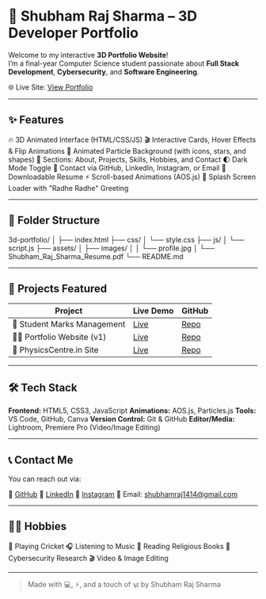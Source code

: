 # 🚀 Shubham Raj Sharma – 3D Developer Portfolio

Welcome to my interactive **3D Portfolio Website**!  
I’m a final-year Computer Science student passionate about **Full Stack Development**, **Cybersecurity**, and **Software Engineering**.

🌐 Live Site: [View Portfolio](https://shubh100802.github.io/3d-portfolio/)

---

## ✨ Features

🔥 3D Animated Interface (HTML/CSS/JS)
🎬 Interactive Cards, Hover Effects & Flip Animations
🌠 Animated Particle Background (with icons, stars, and shapes)
🎯 Sections: About, Projects, Skills, Hobbies, and Contact
🌓 Dark Mode Toggle
📨 Contact via GitHub, LinkedIn, Instagram, or Email
📄 Downloadable Resume
⚡ Scroll-based Animations (AOS.js)
🌙 Splash Screen Loader with "Radhe Radhe" Greeting

---

## 📁 Folder Structure

3d-portfolio/
│
├── index.html
├── css/
│ └── style.css
├── js/
│ └── script.js
├── assets/
│ ├── images/
│ │ └── profile.jpg
│ └── Shubham_Raj_Sharma_Resume.pdf
└── README.md


---

## 💼 Projects Featured

| Project                          | Live Demo | GitHub |
|----------------------------------|-----------|--------|
| 🧮 Student Marks Management      | [Live](https://student-marks-b29u.onrender.com/index.html) | [Repo](https://github.com/shubh100802/Student_Marks) |
| 🧑‍💻 Portfolio Website (v1)       | [Live](https://shubh100802.github.io/CODSOFT-Task1-PORTFOLIO/) | [Repo](https://github.com/shubh100802/CODSOFT-Task1-PORTFOLIO) |
| 🧪 PhysicsCentre.in Site         | [Live](https://shubh100802.github.io/physicscentre.in-new/) | [Repo](https://github.com/shubh100802/physicscentre.in-new) |

---

## 🛠 Tech Stack

**Frontend:** HTML5, CSS3, JavaScript
**Animations:** AOS.js, Particles.js
**Tools:** VS Code, GitHub, Canva
**Version Control:** Git & GitHub
**Editor/Media:** Lightroom, Premiere Pro (Video/Image Editing)

---

## 📞 Contact Me

You can reach out via:

🔗 [GitHub](https://github.com/shubh100802)
💼 [LinkedIn](https://www.linkedin.com/in/shubham-raj-sharma-306aa0247)
📸 [Instagram](https://www.instagram.com/itsmeshubh2026)
📧 Email: [shubhamraj1414@gmail.com](mailto:shubhamraj1414@gmail.com)

---

## 🧘‍♂️ Hobbies

🏏 Playing Cricket
🎧 Listening to Music
📖 Reading Religious Books
🔐 Cybersecurity Research
🎬 Video & Image Editing

---


> Made with 💻, ⚡, and a touch of 🕉️ by Shubham Raj Sharma
